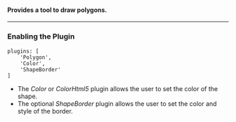 #### Provides a tool to draw polygons.

***
### Enabling the Plugin
```
plugins: [
    'Polygon',
    'Color',
    'ShapeBorder'
]
```
* The _Color_ or _ColorHtml5_ plugin allows the user to set the color of the shape. 
* The optional _ShapeBorder_ plugin allows the user to set the color and style of the border. 
